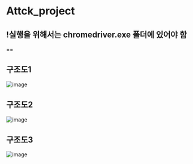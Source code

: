 # Attck_project
## !실행을 위해서는 chromedriver.exe 폴더에 있어야 함
== 
## 구조도1
![image](https://user-images.githubusercontent.com/46064193/88451163-8aa5fa80-ce8f-11ea-99cb-e22f5b7f3c2e.png)
## 구조도2
![image](https://user-images.githubusercontent.com/46064193/88451168-8da0eb00-ce8f-11ea-9d36-9b694b247c8f.png)
## 구조도3
![image](https://user-images.githubusercontent.com/46064193/88451169-8f6aae80-ce8f-11ea-84c3-d5ddeba72a8d.png)
